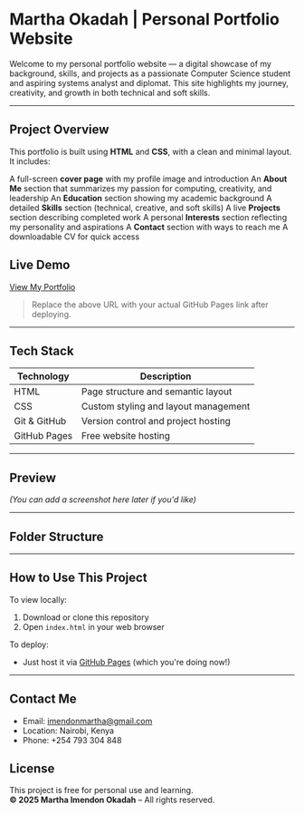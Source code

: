 # Martha Okadah | Personal Portfolio Website

Welcome to my personal portfolio website — a digital showcase of my background, skills, and projects as a passionate Computer Science student and aspiring systems analyst and diplomat. This site highlights my journey, creativity, and growth in both technical and soft skills.

---

## Project Overview

This portfolio is built using **HTML** and **CSS**, with a clean and minimal layout. It includes:

 A full-screen **cover page** with my profile image and introduction
 An **About Me** section that summarizes my passion for computing, creativity, and leadership
 An **Education** section showing my academic background
 A detailed **Skills** section (technical, creative, and soft skills)
 A live **Projects** section describing completed work
 A personal **Interests** section reflecting my personality and aspirations
 A **Contact** section with ways to reach me
 A downloadable CV for quick access


##  Live Demo
 [View My Portfolio](https://your-username.github.io/martha-portfolio/)

> Replace the above URL with your actual GitHub Pages link after deploying.

---

##  Tech Stack

| Technology | Description |
|------------|-------------|
| HTML       | Page structure and semantic layout |
| CSS        | Custom styling and layout management |
| Git & GitHub | Version control and project hosting |
| GitHub Pages | Free website hosting |

---

## Preview

*(You can add a screenshot here later if you'd like)*

---

## Folder Structure

---

## How to Use This Project

To view locally:

1. Download or clone this repository
2. Open `index.html` in your web browser

To deploy:

- Just host it via [GitHub Pages](https://pages.github.com/) (which you're doing now!)

---

##  Contact Me

-  Email: imendonmartha@gmail.com  
-  Location: Nairobi, Kenya  
-  Phone: +254 793 304 848  



## License

This project is free for personal use and learning.  
**© 2025 Martha Imendon Okadah** – All rights reserved.


